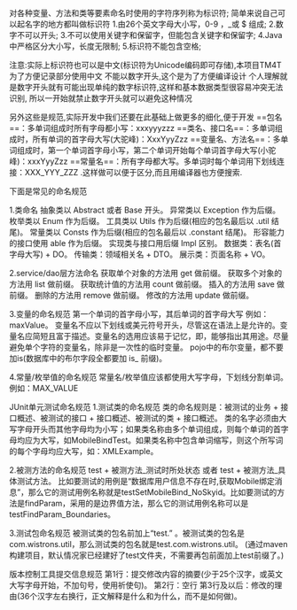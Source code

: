 对各种变量、方法和类等要素命名时使用的字符序列称为标识符;
简单来说自己可以起名字的地方都叫做标识符
1.由26个英文字母大小写，0-9 ，_或 $ 组成;
2.数字不可以开头;
3.不可以使用关键字和保留字，但能包含关键字和保留字;
4.Java中严格区分大小写，长度无限制;
5.标识符不能包含空格;

注意:实际上标识符也可以是中文(标识符为Unicode编码即可存储),本项目TM4T为了方便记录部分使用中文
不能以数字开头,这个是为了方便编译设计
个人理解就是数字开头就有可能出现单纯的数字标识符,这样和基本数据类型很容易冲突无法识别,
 所以一开始就禁止数字开头就可以避免这种情况

另外这些是规范,实际开发中我们还要在此基础上做更多的细化,便于开发
 ==包名==：多单词组成时所有字母都小写：xxxyyyzzz
==类名、接口名==：多单词组成时，所有单词的首字母大写(大驼峰)：XxxYyyZzz
==变量名、方法名==：多单词组成时，第一个单词首字母小写，第二个单词开始每个单词首字母大写(小驼峰)：xxxYyyZzz
==常量名==：所有字母都大写。多单词时每个单词用下划线连接：XXX_YYY_ZZZ .这样做可以便于区分,而且用编译器也方便搜索.


下面是常见的命名规范

1.类命名
抽象类以 Abstract 或者 Base 开头。
异常类以 Exception 作为后缀。
枚举类以 Enum 作为后缀。
工具类以 Utils 作为后缀(相应的包名最后以 .util 结尾)。
常量类以 Consts 作为后缀(相应的包名最后以 .constant 结尾)。
形容能力的接口使用 able 作为后缀。
实现类与接口用后缀 Impl 区别。
数据类：表名(首字母大写) + DO。
传输类：领域相关名 + DTO。
展示类：页面名称 + VO。

2.service/dao层方法命名
获取单个对象的方法用 get 做前缀。
获取多个对象的方法用 list 做前缀。
获取统计值的方法用 count 做前缀。
插入的方法用 save 做前缀。
删除的方法用 remove 做前缀。
修改的方法用 update 做前缀。

3.变量的命名规范
第一个单词的首字母小写，其后单词的首字母大写 例如：maxValue。
变量名不应以下划线或美元符号开头，尽管这在语法上是允许的。变量名应简短且富于描述。变量名的选用应该易于记忆，即，能够指出其用途。尽量避免单个字符的变量名，除非是一次性的临时变量。
pojo中的布尔变量，都不要加is(数据库中的布尔字段全都要加 is_ 前缀)。

4.常量/枚举值的命名规范
常量名/枚举值应该都使用大写字母，下划线分割单词。
例如：MAX_VALUE


JUnit单元测试命名规范
1.测试类的命名规范
类的命名规则是：被测试的业务 + 接口概述、被测试的接口 + 接口概述、被测试的类 + 接口概述。
类的名字必须由大写字母开头而其他字母均为小写；如果类名称由多个单词组成，则每个单词的首字母均应为大写，如MobileBindTest。如果类名称中包含单词缩写，则这个所写词的每个字母均应大写，如：XMLExample。

2.被测方法的命名规范
test + 被测方法_测试时所处状态 或者 test + 被测方法_具体测试方法。
比如要测试的用例是“数据库用户信息不存在时,获取Mobile绑定消息”，那么它的测试用例名称就是testSetMobileBind_NoSkyid。
​比如要测试的方法是findParam，采用的是边界值方法，那么它的测试用例名称可以是testFindParam_Boundaries。

3.测试包命名规范
被测试类的包名前加上“test.” 。被测试类的包名是com.wistrons.util，那么测试类的包名就是test.com.wistrons.util。
(通过maven构建项目，默认情况家已经建好了test文件夹，不需要再包前面加上test前缀了。)


版本控制工具提交信息规范
第1行：提交修改内容的摘要(少于25个汉字，或英文大写字母开始，不加句号，使用祈使句)。
第2行：空行
第3行及以后：修改的理由(36个汉字左右换行，正文解释是什么和为什么，而不是如何做)。
